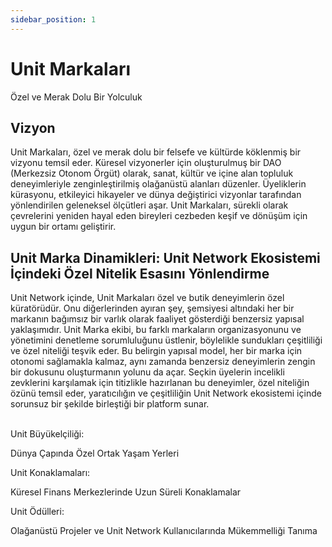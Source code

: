 ```yaml
---
sidebar_position: 1
---
```


# Unit Markaları

Özel ve Merak Dolu Bir Yolculuk

## Vizyon

Unit Markaları, özel ve merak dolu bir felsefe ve kültürde köklenmiş bir vizyonu temsil eder. Küresel vizyonerler için oluşturulmuş bir DAO (Merkezsiz Otonom Örgüt) olarak, sanat, kültür ve içine alan topluluk deneyimleriyle zenginleştirilmiş olağanüstü alanları düzenler. Üyeliklerin kürasyonu, etkileyici hikayeler ve dünya değiştirici vizyonlar tarafından yönlendirilen geleneksel ölçütleri aşar. Unit Markaları, sürekli olarak çevrelerini yeniden hayal eden bireyleri cezbeden keşif ve dönüşüm için uygun bir ortamı geliştirir.

## Unit Marka Dinamikleri: Unit Network Ekosistemi İçindeki Özel Nitelik Esasını Yönlendirme

Unit Network içinde, Unit Markaları özel ve butik deneyimlerin özel küratörüdür. Onu diğerlerinden ayıran şey, şemsiyesi altındaki her bir markanın bağımsız bir varlık olarak faaliyet gösterdiği benzersiz yapısal yaklaşımıdır. Unit Marka ekibi, bu farklı markaların organizasyonunu ve yönetimini denetleme sorumluluğunu üstlenir, böylelikle sundukları çeşitliliği ve özel niteliği teşvik eder. Bu belirgin yapısal model, her bir marka için otonomi sağlamakla kalmaz, aynı zamanda benzersiz deneyimlerin zengin bir dokusunu oluşturmanın yolunu da açar. Seçkin üyelerin incelikli zevklerini karşılamak için titizlikle hazırlanan bu deneyimler, özel niteliğin özünü temsil eder, yaratıcılığın ve çeşitliliğin Unit Network ekosistemi içinde sorunsuz bir şekilde birleştiği bir platform sunar.

<br />

<div class="docs-grid-alt">
  <div class="docs-card-alt">
    <div class="docs-card-alt-header">
      <span>Unit Büyükelçiliği:</span>
    </div>
    <div class="docs-card-alt-description">
      <p>
        Dünya Çapında Özel Ortak Yaşam Yerleri
      </p>
    </div>
  </div>
  <div class="docs-card-alt">
    <div class="docs-card-alt-header">
      <span>Unit Konaklamaları:</span>
    </div>
    <div class="docs-card-alt-description">
      <p>
        Küresel Finans Merkezlerinde Uzun Süreli Konaklamalar
      </p>
    </div>
  </div>
  <div class="docs-card-alt">
    <div class="docs-card-alt-header">
      <span>Unit Ödülleri:</span>
    </div>
    <div class="docs-card-alt-description">
      <p>
        Olağanüstü Projeler ve Unit Network Kullanıcılarında Mükemmelliği Tanıma
      </p>
    </div>
  </div>
</div>
